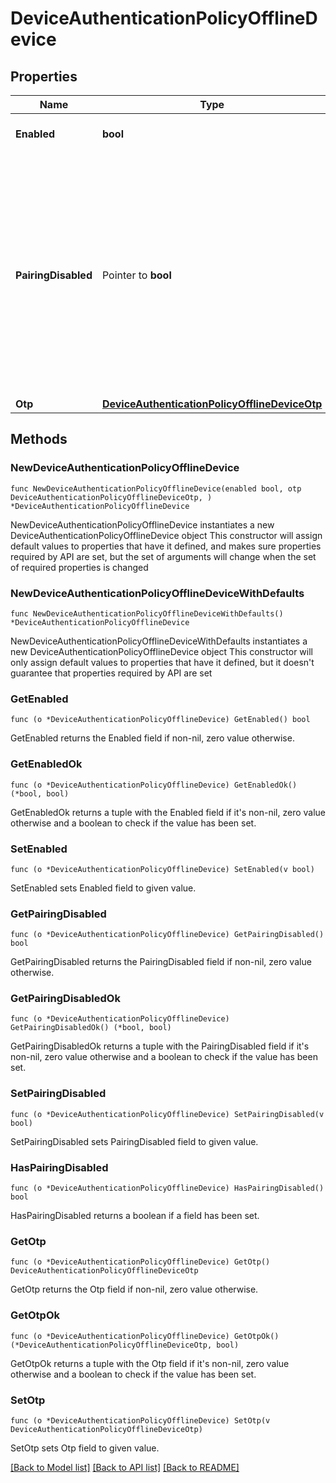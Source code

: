 # DeviceAuthenticationPolicyOfflineDevice

## Properties

Name | Type | Description | Notes
------------ | ------------- | ------------- | -------------
**Enabled** | **bool** | Enabled or disabled in the policy. | 
**PairingDisabled** | Pointer to **bool** | You can set &#x60;pairingDisabled&#x60; to true to prevent users from pairing new devices with the relevant method. You can use this option if you want to phase out an existing authentication method but want to allow users to continue using the method for authentication for existing devices. | [optional] 
**Otp** | [**DeviceAuthenticationPolicyOfflineDeviceOtp**](DeviceAuthenticationPolicyOfflineDeviceOtp.md) |  | 

## Methods

### NewDeviceAuthenticationPolicyOfflineDevice

`func NewDeviceAuthenticationPolicyOfflineDevice(enabled bool, otp DeviceAuthenticationPolicyOfflineDeviceOtp, ) *DeviceAuthenticationPolicyOfflineDevice`

NewDeviceAuthenticationPolicyOfflineDevice instantiates a new DeviceAuthenticationPolicyOfflineDevice object
This constructor will assign default values to properties that have it defined,
and makes sure properties required by API are set, but the set of arguments
will change when the set of required properties is changed

### NewDeviceAuthenticationPolicyOfflineDeviceWithDefaults

`func NewDeviceAuthenticationPolicyOfflineDeviceWithDefaults() *DeviceAuthenticationPolicyOfflineDevice`

NewDeviceAuthenticationPolicyOfflineDeviceWithDefaults instantiates a new DeviceAuthenticationPolicyOfflineDevice object
This constructor will only assign default values to properties that have it defined,
but it doesn't guarantee that properties required by API are set

### GetEnabled

`func (o *DeviceAuthenticationPolicyOfflineDevice) GetEnabled() bool`

GetEnabled returns the Enabled field if non-nil, zero value otherwise.

### GetEnabledOk

`func (o *DeviceAuthenticationPolicyOfflineDevice) GetEnabledOk() (*bool, bool)`

GetEnabledOk returns a tuple with the Enabled field if it's non-nil, zero value otherwise
and a boolean to check if the value has been set.

### SetEnabled

`func (o *DeviceAuthenticationPolicyOfflineDevice) SetEnabled(v bool)`

SetEnabled sets Enabled field to given value.


### GetPairingDisabled

`func (o *DeviceAuthenticationPolicyOfflineDevice) GetPairingDisabled() bool`

GetPairingDisabled returns the PairingDisabled field if non-nil, zero value otherwise.

### GetPairingDisabledOk

`func (o *DeviceAuthenticationPolicyOfflineDevice) GetPairingDisabledOk() (*bool, bool)`

GetPairingDisabledOk returns a tuple with the PairingDisabled field if it's non-nil, zero value otherwise
and a boolean to check if the value has been set.

### SetPairingDisabled

`func (o *DeviceAuthenticationPolicyOfflineDevice) SetPairingDisabled(v bool)`

SetPairingDisabled sets PairingDisabled field to given value.

### HasPairingDisabled

`func (o *DeviceAuthenticationPolicyOfflineDevice) HasPairingDisabled() bool`

HasPairingDisabled returns a boolean if a field has been set.

### GetOtp

`func (o *DeviceAuthenticationPolicyOfflineDevice) GetOtp() DeviceAuthenticationPolicyOfflineDeviceOtp`

GetOtp returns the Otp field if non-nil, zero value otherwise.

### GetOtpOk

`func (o *DeviceAuthenticationPolicyOfflineDevice) GetOtpOk() (*DeviceAuthenticationPolicyOfflineDeviceOtp, bool)`

GetOtpOk returns a tuple with the Otp field if it's non-nil, zero value otherwise
and a boolean to check if the value has been set.

### SetOtp

`func (o *DeviceAuthenticationPolicyOfflineDevice) SetOtp(v DeviceAuthenticationPolicyOfflineDeviceOtp)`

SetOtp sets Otp field to given value.



[[Back to Model list]](../README.md#documentation-for-models) [[Back to API list]](../README.md#documentation-for-api-endpoints) [[Back to README]](../README.md)


